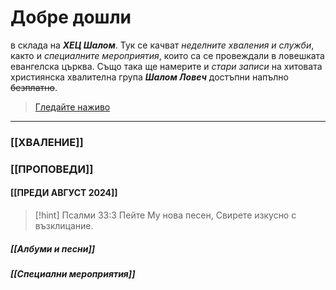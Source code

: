 # Добре дошли 
в склада на ***ХЕЦ Шалом***. Тук се качват *неделните хваления и служби*, както и *специалните мероприятия*, които са се провеждали в ловешката евангелска църква. Също така ще намерите и *стари записи* на хитовата християнска хвалителна група ***Шалом Ловеч*** достъпни напълно ~~безплатно~~.
>[Гледайте наживо](https://www.facebook.com/Shalom.Church.Lovech/live)
---
### [[ХВАЛЕНИЕ]]
 ### [[ПРОПОВЕДИ]]
 #### [[ПРЕДИ АВГУСТ 2024]]
> [!hint] Псалми 33:3
> Пейте Му нова песен, Свирете изкусно с възклицание.
 ##### [[Албуми и песни]]
 ##### [[Специални мероприятия]]
